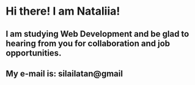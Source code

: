 # Hi there! I am Nataliia!
## I am studying Web Development and be glad to hearing from you for collaboration and job opportunities. 

## My e-mail is: silailatan@gmail